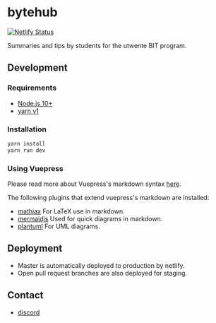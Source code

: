 # bytehub
[![Netlify Status](https://api.netlify.com/api/v1/badges/41c6281a-9499-4d39-b2db-9a02eeda22c0/deploy-status)](https://app.netlify.com/sites/epic-roentgen-d0e58d/deploys)

Summaries and tips by students for the
utwente BIT program.

## Development

### Requirements
+ [Node.js 10+](https://nodejs.org/en/)
+ [yarn v1](https://classic.yarnpkg.com/lang/en/)

### Installation
```bash
yarn install
yarn run dev
```
### Using Vuepress

Please read more about Vuepress's markdown syntax [here](https://vuepress.vuejs.org/guide/markdown.html#markdown-extensions).

The following plugins that extend vuepress's markdown are installed:
+ [mathjax](https://www.mathjax.org/) For LaTeX use in markdown.
+ [mermaidjs](https://mermaid-js.github.io/mermaid/#/) Used for quick diagrams in markdown.
+ [plantuml](https://plantuml.com/) For UML diagrams.

## Deployment
+ Master is automatically deployed to production by netlify.
+ Open pull request branches are also deployed for staging.

## Contact
+ [discord](https://discord.gg/AUgprKcJWK)
